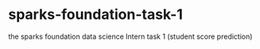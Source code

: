 # sparks-foundation-task-1
the sparks foundation data science Intern task 1 (student score prediction)

